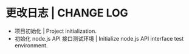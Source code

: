 # 更改日志 | CHANGE LOG

- 项目初始化 | Project initialization.
- 初始化 node.js API 接口测试环境 | Initialize node.js API interface test environment.
